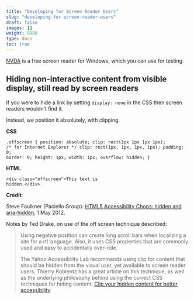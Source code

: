 ```yaml
---
title: "Developing for Screen Reader Users"
slug: "developing-for-screen-reader-users"
draft: false
images: []
weight: 9988
type: docs
toc: true
---
```


[NVDA][1] is a free screen reader for Windows, which you can use for testing.


  [1]: http://www.nvaccess.org/



## Hiding non-interactive content from visible display, still read by screen readers
If you were to hide a link by setting `display: none` in the CSS then screen readers wouldn’t find it.

Instead, we position it absolutely, with clipping.

**CSS**

<code>.offscreen
{
position: absolute;
clip: rect(1px 1px 1px 1px); /* for Internet Explorer */
clip: rect(1px, 1px, 1px, 1px);
padding: 0;
border: 0;
height: 1px;
width: 1px;
overflow: hidden;
}</code>

**HTML**

<code>&lt;div class="offscreen"&gt;This text is hidden.&lt;/div&gt;</code>

**Credit**:

Steve Faulkner (Paciello Group): [HTML5 Accessibility Chops: hidden and aria-hidden](https://www.paciellogroup.com/blog/2012/05/html5-accessibility-chops-hidden-and-aria-hidden/), 1 May 2012.

Notes by Ted Drake, on use of the off screen technique described:

> Using negative position can create long scroll bars when localizing a
> site for a rtl language. Also, it uses CSS properties that are
> commonly used and easy to accidentally over-ride.
> 
> The Yahoo Accessibility Lab recommends using clip for content that
> should be hidden from the visual user, yet available to screen reader
> users. Thierry Koblentz has a great article on this technique, as well
> as the underlying philosophy behind using the correct CSS techniques
> for hiding content. [Clip your hidden content for better
> accessibility][1]


  [1]: http://yaccessibilityblog.com/library/css-clip-hidden-content.html

